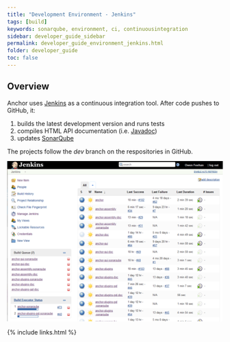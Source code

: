 ```yaml
---
title: "Development Environment - Jenkins"
tags: [build]
keywords: sonarqube, environment, ci, continuousintegration
sidebar: developer_guide_sidebar
permalink: developer_guide_environment_jenkins.html
folder: developer_guide
toc: false
---
```


## Overview

Anchor uses [Jenkins](https://jenkins.io/) as a continuous integration tool. After code pushes to GitHub, it:

1. builds the latest development version and runs tests
2. compiles HTML API documentation (i.e. [Javadoc](https://en.wikipedia.org/wiki/Javadoc))
3. updates [SonarQube](/developer_guide_environment_sonarqube.html)

The projects follow the *dev* branch on the respositories in GitHub.

![jenkins](/images/developer_guide/jenkins.png)

{% include links.html %}
